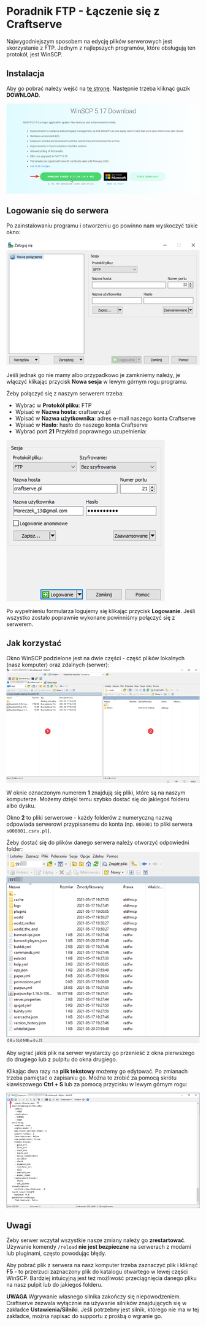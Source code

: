 # Poradnik FTP - Łączenie się z Craftserve

Najwygodniejszym sposobem na edycję plików serwerowych jest skorzystanie z FTP. Jednym z 
najlepszych programów, które obsługują ten protokół, jest WinSCP.

## Instalacja
Aby go pobrać należy wejść na [tę stronę](https://winscp.net/eng/download.php). Następnie trzeba 
kliknąć guzik **DOWNLOAD**.

![1](img/ftp/1.png)

## Logowanie się do serwera
Po zainstalowaniu programu i otworzeniu go powinno nam wyskoczyć takie okno:

![1](img/ftp/2.png)

Jeśli jednak go nie mamy albo przypadkowo je zamkniemy należy, je włączyć klikając przycisk **Nowa sesja** w lewym górnym rogu programu.

Żeby połączyć się z naszym serwerem trzeba:
- Wybrać w **Protokół pliku**: FTP
- Wpisać w **Nazwa hosta**: craftserve.pl
- Wpisać w **Nazwa użytkownika**: adres e-mail naszego konta Craftserve
- Wpisać w **Hasło**: hasło do naszego konta Craftserve
- Wybrać port **21**
Przykład poprawnego uzupełnienia:

![1](img/ftp/3.png)

Po wypełnieniu formularza logujemy się klikając przycisk **Logowanie**. Jeśli wszystko zostało poprawnie wykonane powinniśmy połączyć się z serwerem.

## Jak korzystać
Okno WinSCP podzielone jest na dwie części - część plików lokalnych (nasz komputer) oraz zdalnych (serwer):
![1](img/ftp/4.png)

W oknie oznaczonym numerem **1** znajdują się pliki, które są na naszym komputerze. Możemy dzięki temu szybko dostać się do jakiegoś folderu albo dysku.

Okno **2** to pliki serwerowe - każdy folderów z numeryczną nazwą odpowiada serwerowi przypisanemu do konta (np. `000001` to pliki serwera `s000001.csrv.pl`). 

Żeby dostać się do plików danego serwera należy otworzyć odpowiedni folder:
![1](img/WinSCP_server_example.png)

Aby wgrać jakiś plik na serwer wystarczy go przenieść z okna pierwszego do drugiego lub z pulpitu do okna drugiego. 

Klikając dwa razy na **plik tekstowy** możemy go edytować. Po zmianach trzeba pamiętać o zapisaniu go. Można to zrobić za pomocą skrótu klawiszowego **Ctrl + S** lub za pomocą przycisku w lewym górnym rogu: 

![1](img/ftp/5.png)

## Uwagi

Żeby serwer wczytał wszystkie nasze zmiany należy go **zrestartować**. Używanie komendy `/reload` **nie jest bezpieczne** na serwerach z modami lub pluginami, często powodując błędy.

Aby pobrać plik z serwera na nasz komputer trzeba zaznaczyć plik i kliknąć **F5** - to przerzuci zaznaczony plik do katalogu otwartego w lewej części WinSCP. Bardziej intuicyjną jest też możliwość przeciągnięcia danego pliku na nasz pulpit lub do jakiegoś folderu.

**UWAGA** Wgrywanie własnego silnika zakończy się niepowodzeniem. Craftserve zezwala wyłącznie na używanie silników znajdujących się w zakładce **Ustawienia/Silniki**. Jeśli potrzebny jest silnik, którego nie ma w tej zakładce, można napisać do supportu z prośbą o wgranie go.
